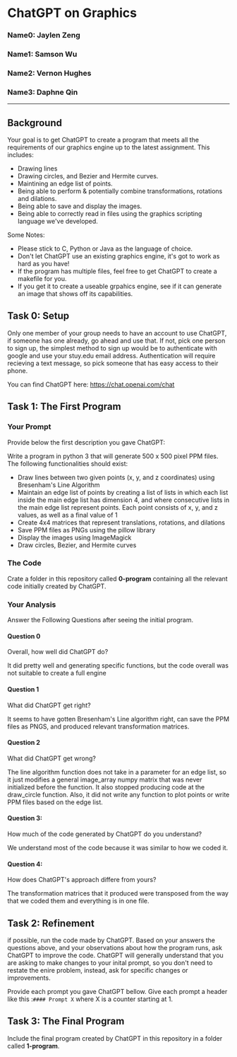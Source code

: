 # ChatGPT on Graphics

### Name0: Jaylen Zeng
### Name1: Samson Wu
### Name2: Vernon Hughes
### Name3: Daphne Qin

---

## Background
Your goal is to get ChatGPT to create a program that meets all the requirements of our graphics engine up to the latest assignment. This includes:
* Drawing lines
* Drawing circles, and Bezier and Hermite curves.
* Maintining an edge list of points.
* Being able to perform & potentially combine transformations, rotations and dilations.
* Being able to save and display the images.
* Being able to correctly read in files using the graphics scripting language we've developed.

Some Notes:
* Please stick to C, Python or Java as the language of choice.
* Don't let ChatGPT use an existing graphics engine, it's got to work as hard as you have!
* If the program has multiple files, feel free to get ChatGPT to create a makefile for you.
* If you get it to create a useable grpahics engine, see if it can generate an image that shows off its capabilities.



## Task 0: Setup
Only one member of your group needs to have an account to use ChatGPT, if someone has one already, go ahead and use that. If not, pick one person to sign up, the simplest method to sign up would be to authenticate with google and use your stuy.edu email address. Authentication will require recieving a text message, so pick someone that has easy access to their phone.

You can find ChatGPT here: <https://chat.openai.com/chat>

## Task 1: The First Program
### Your Prompt
Provide below the first description you gave ChatGPT:

Write a program in python 3 that will generate 500 x 500 pixel PPM files. The following functionalities should exist:
- Draw lines between two given points (x, y, and z coordinates) using Bresenham's Line Algorithm
- Maintain an edge list of points by creating a list of lists in which each list inside the main edge list has dimension 4, and where consecutive lists in the main edge list represent points. Each point consists of x, y, and z values, as well as a final value of 1
- Create 4x4 matrices that represent translations, rotations, and dilations
- Save PPM files as PNGs using the pillow library
- Display the images using ImageMagick
- Draw circles, Bezier, and Hermite curves


### The Code
Crate a folder in this repository called __0-program__ containing all the relevant code initially created by ChatGPT.

### Your Analysis
Answer the Following Questions after seeing the initial program.

#### Question 0
Overall, how well did ChatGPT do?

It did pretty well and generating specific functions, but the code overall was not suitable to create a full engine

#### Question 1
What did ChatGPT get right?

It seems to have gotten Bresenham's Line algorithm right, can save the PPM files as PNGS, and produced relevant transformation matrices.

#### Question 2
What did ChatGPT get wrong?

The line algorithm function does not take in a parameter for an edge list, so it just modifies a general image_array numpy matrix that was never initialized before the function. It also stopped producing code at the draw_circle function. Also, it did not write any function to plot points or write PPM files based on the edge list.

#### Question 3:
How much of the code generated by ChatGPT do you understand?

We understand most of the code because it was similar to how we coded it.

#### Question 4:
How does ChatGPT's approach differe from yours?

The transformation matrices that it produced were transposed from the way that we coded them and everything is in one file.


## Task 2: Refinement
if possible, run the code made by ChatGPT. Based on your answers the questions above, and your observations about how the program runs, ask ChatGPT to improve the code. ChatGPT will generally understand that you are asking to make changes to your inital prompt, so you don't need to restate the enire problem, instead, ask for specific changes or improvements.

Provide each prompt you gave ChatGPT bellow. Give each prompt a header like this :`#### Prompt X` where X is a counter starting at 1.

## Task 3: The Final Program
Include the final program created by ChatGPT in this repository in a folder called __1-program__.



